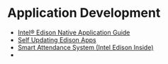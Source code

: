 Application Development
==

- [Intel® Edison Native Application Guide](http://download.intel.com/support/edison/sb/edison_nag_331192003.pdf)
- [Self Updating Edison Apps](http://rwx.io/blog/2015/08/18/self-updating-edison-app/)
- [Smart Attendance System (Intel Edison Inside)](https://www.hackster.io/taifur/smart-attendance-system-intel-edison-inside-c423c5)
- 